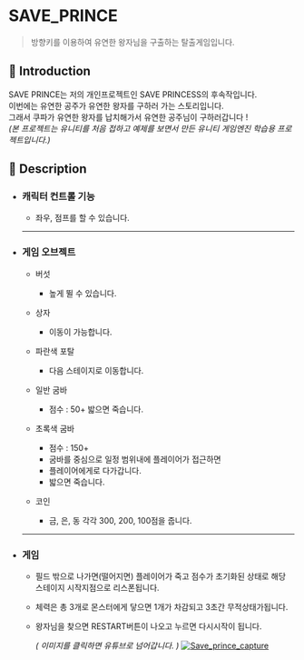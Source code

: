 SAVE_PRINCE
=============
> 방향키를 이용하여 유연한 왕자님을 구출하는 탈출게임입니다.

📝 Introduction
------------
SAVE PRINCE는 저의 개인프로젝트인 SAVE PRINCESS의 후속작입니다.  
이번에는 유연한 공주가 유연한 왕자를 구하러 가는 스토리입니다.  
그래서 쿠파가 유연한 왕자를 납치해가서 유연한 공주님이 구하러갑니다 !  
*(본 프로젝트는 유니티를 처음 접하고 예제를 보면서 만든 유니티 게임엔진 학습용 프로젝트입니다.)*

:ribbon: Description
-----------
* ### 캐릭터 컨트롤 기능
   - 좌우, 점프를 할 수 있습니다.  
   
   <hr/>
* ### 게임 오브젝트
   - 버섯
      + 높게 뛸 수 있습니다.

   - 상자
      + 이동이 가능합니다.

   - 파란색 포탈
      + 다음 스테이지로 이동합니다.

   - 일반 굼바
      + 점수 : 50+
        밟으면 죽습니다.

   - 초록색 굼바
      + 점수 : 150+
      + 굼바를 중심으로 일정 범위내에 플레이어가 접근하면 
      + 플레이어에게로 다가갑니다.
      + 밟으면 죽습니다.

   - 코인
      + 금, 은, 동 각각 300, 200, 100점을 줍니다.  
    
    <hr/>
* ### 게임
   - 필드 밖으로 나가면(떨어지면) 플레이어가 죽고
     점수가 초기화된 상태로 해당 스테이지 시작지점으로 리스폰됩니다.
   - 체력은 총 3개로 몬스터에게 닿으면 1개가 차감되고 3초간 무적상태가됩니다.
   - 왕자님을 찾으면 RESTART버튼이 나오고 누르면 다시시작이 됩니다.
   
      *( 이미지를 클릭하면 유튜브로 넘어갑니다. )*
      [![Save_prince_capture](https://user-images.githubusercontent.com/44610250/69230401-8f146800-0bca-11ea-8469-1a8a701e0578.png)](https://www.youtube.com/watch?v=MahG3-dYZlY&feature=youtu.be)
